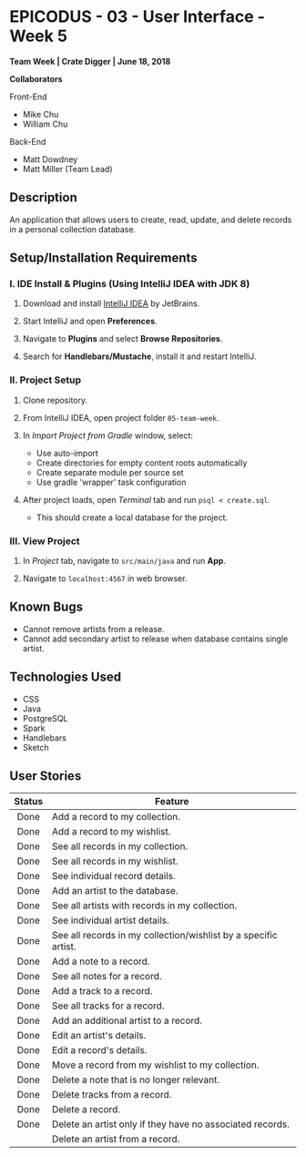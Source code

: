 # EPICODUS - 03 - User Interface - Week 5

**Team Week | Crate Digger | June 18, 2018**

**Collaborators**

Front-End

- Mike Chu
- William Chu

Back-End

- Matt Dowdney
- Matt Miller (Team Lead)


## Description

An application that allows users to create, read, update, and delete records in a personal collection database.

## Setup/Installation Requirements

### I. IDE Install & Plugins (Using IntelliJ IDEA with JDK 8)

1. Download and install [IntelliJ IDEA](https://www.jetbrains.com/idea/) by JetBrains.

2. Start IntelliJ and open **Preferences**.

3. Navigate to **Plugins** and select **Browse Repositories**.

4. Search for **Handlebars/Mustache**, install it and restart IntelliJ.

### II. Project Setup

1. Clone repository.

2. From IntelliJ IDEA, open project folder `05-team-week`.

3. In *Import Project from Gradle* window, select:

    - Use auto-import
    - Create directories for empty content roots automatically
    - Create separate module per source set
    - Use gradle 'wrapper' task configuration

4. After project loads, open *Terminal* tab and run `psql < create.sql`.

    - This should create a local database for the project.

### III. View Project

1. In *Project* tab, navigate to `src/main/java` and run **App**.

2. Navigate to `localhost:4567` in web browser.

## Known Bugs

- Cannot remove artists from a release.
- Cannot add secondary artist to release when database contains single artist.

## Technologies Used

- CSS
- Java
- PostgreSQL
- Spark
- Handlebars
- Sketch

## User Stories

| Status | Feature |
| :-: | --- |
| Done | Add a record to my collection. |
| Done | Add a record to my wishlist. |
| Done | See all records in my collection. |
| Done | See all records in my wishlist. |
| Done | See individual record details. |
| Done | Add an artist to the database. |
| Done | See all artists with records in my collection. |
| Done | See individual artist details. |
| Done | See all records in my collection/wishlist by a specific artist. |
| Done | Add a note to a record. |
| Done | See all notes for a record. |
| Done | Add a track to a record. |
| Done | See all tracks for a record. |
| Done | Add an additional artist to a record. |
| Done | Edit an artist's details. |
| Done | Edit a record's details. |
| Done | Move a record from my wishlist to my collection. |
| Done | Delete a note that is no longer relevant. |
| Done | Delete tracks from a record. |
| Done | Delete a record. |
| Done | Delete an artist only if they have no associated records. |
|  | Delete an artist from a record. |
